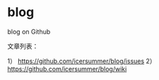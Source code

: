 blog
====

blog on Github

文章列表： 

1） https://github.com/icersummer/blog/issues
2） https://github.com/icersummer/blog/wiki
